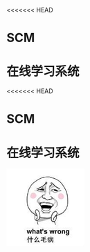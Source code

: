 <<<<<<< HEAD
# SCM
在线学习系统
=======
<<<<<<< HEAD
# SCM
在线学习系统
=======
![image](https://github.com/AngelSXD/sxd_first_repository/blob/master/images/20160615165142.png)
# 
